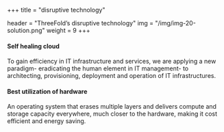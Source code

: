 +++
title = "disruptive technology"

header = "ThreeFold’s disruptive technology"
img = "/img/img-20-solution.png"
weight = 9
+++
#### Self healing cloud

To gain efficiency in IT infrastructure and services, we are applying a new paradigm- eradicating the human element in IT management- to architecting, provisioning, deployment and operation of IT infrastructures.

#### Best utilization of hardware

An operating system that erases multiple layers and delivers compute and storage capacity everywhere, much closer to the hardware, making it cost efficient and energy saving.